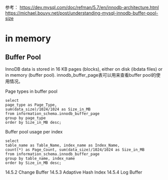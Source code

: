 参考：
https://dev.mysql.com/doc/refman/5.7/en/innodb-architecture.html
https://michael.bouvy.net/post/understanding-mysql-innodb-buffer-pool-size

# in memory

## Buffer Pool
InnoDB data is stored in 16 KB pages (blocks), either on disk (ibdata files) or in memory (buffer pool).
innodb_buffer_page表可以用来查看buffer pool的使用情况。

Page types in buffer pool
```
select
page_type as Page_Type,
sum(data_size)/1024/1024 as Size_in_MB
from information_schema.innodb_buffer_page
group by page_type
order by Size_in_MB desc;
```

Buffer pool usage per index
```
select
table_name as Table_Name, index_name as Index_Name,
count(*) as Page_Count, sum(data_size)/1024/1024 as Size_in_MB
from information_schema.innodb_buffer_page
group by table_name, index_name
order by Size_in_MB desc;
```

14.5.2 Change Buffer
14.5.3 Adaptive Hash Index
14.5.4 Log Buffer
  
